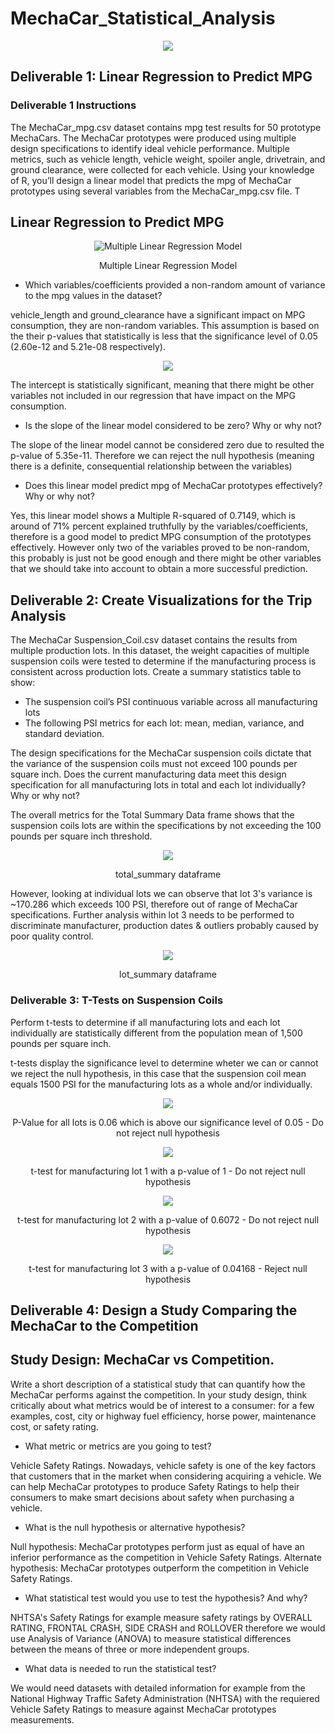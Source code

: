 # MechaCar_Statistical_Analysis

<p align="center"><img class="centerImage" src="https://github.com/dalejandri/MechaCar_Statistical_Analysis/blob/main/Resources/1.PNG" /></p>

## Deliverable 1: Linear Regression to Predict MPG 

### Deliverable 1 Instructions

The MechaCar_mpg.csv dataset contains mpg test results for 50 prototype MechaCars. The MechaCar prototypes were produced using multiple design specifications to identify ideal vehicle performance. Multiple metrics, such as vehicle length, vehicle weight, spoiler angle, drivetrain, and ground clearance, were collected for each vehicle. Using your knowledge of R, you’ll design a linear model that predicts the mpg of MechaCar prototypes using several variables from the MechaCar_mpg.csv file. T

## Linear Regression to Predict MPG

<p align="center"><img class="centerImage" src="https://github.com/dalejandri/MechaCar_Statistical_Analysis/blob/main/Resources/2.PNG" alt="Multiple Linear Regression Model" /></p>
<p align="center">Multiple Linear Regression Model</p>


- Which variables/coefficients provided a non-random amount of variance to the mpg values in the dataset?

vehicle_length and ground_clearance have a significant impact on MPG consumption, they are non-random variables. This assumption is based on the their p-values that statistically is less that the significance level of 0.05 (2.60e-12 and 5.21e-08 respectively).

<p align="center"><img class="centerImage" src="https://github.com/dalejandri/MechaCar_Statistical_Analysis/blob/main/Resources/3.PNG" /></p>

The intercept is statistically significant, meaning that there might be other variables not included in our regression that have impact on the MPG consumption.


- Is the slope of the linear model considered to be zero? Why or why not?

The slope of the linear model cannot be considered zero due to resulted the p-value of 5.35e-11. Therefore we can reject the null hypothesis (meaning there is a definite, consequential relationship between the variables)

- Does this linear model predict mpg of MechaCar prototypes effectively? Why or why not?

Yes, this linear model shows a Multiple R-squared of 0.7149, which is around of 71% percent explained truthfully by the variables/coefficients, therefore is a good model to predict MPG consumption of the prototypes effectively. 
However only two of the variables proved to be non-random, this probably is just not be good enough and there might be other variables that we should take into account to obtain a more successful prediction.

## Deliverable 2: Create Visualizations for the Trip Analysis

The MechaCar Suspension_Coil.csv dataset contains the results from multiple production lots. In this dataset, the weight capacities of multiple suspension coils were tested to determine if the manufacturing process is consistent across production lots. 
Create a summary statistics table to show:

- The suspension coil’s PSI continuous variable across all manufacturing lots
- The following PSI metrics for each lot: mean, median, variance, and standard deviation.

The design specifications for the MechaCar suspension coils dictate that the variance of the suspension coils must not exceed 100 pounds per square inch. Does the current manufacturing data meet this design specification for all manufacturing lots in total and each lot individually? Why or why not?

The overall metrics for the Total Summary Data frame shows that the suspension coils lots are within the specifications by not exceeding the 100 pounds per square inch threshold.

<p align="center"><img class="centerImage" src="https://github.com/dalejandri/MechaCar_Statistical_Analysis/blob/main/Resources/4.PNG" /></p>
<p align="center">total_summary dataframe</p>


However, looking at individual lots we can observe that lot 3's variance is ~170.286 which exceeds 100 PSI, therefore out of range of MechaCar specifications.
Further analysis within lot 3 needs to be performed to discriminate manufacturer, production dates & outliers probably caused by poor quality control.

<p align="center"><img class="centerImage" src="https://github.com/dalejandri/MechaCar_Statistical_Analysis/blob/main/Resources/5.PNG" /></p>
<p align="center">lot_summary dataframe</p>

### Deliverable 3: T-Tests on Suspension Coils

Perform t-tests to determine if all manufacturing lots and each lot individually are statistically different from the population mean of 1,500 pounds per square inch.

t-tests display the significance level to determine wheter we can or cannot we reject the null hypothesis, in this case that the suspension coil mean equals 1500 PSI for the manufacturing lots as a whole and/or individually.

<p align="center"><img class="centerImage" src="https://github.com/dalejandri/MechaCar_Statistical_Analysis/blob/main/Resources/6.PNG" /></p>
<p align="center">P-Value for all lots is 0.06 which is above our significance level of 0.05 - Do not reject null hypothesis</p>

<p align="center"><img class="centerImage" src="https://github.com/dalejandri/MechaCar_Statistical_Analysis/blob/main/Resources/7.PNG" /></p>
<p align="center">t-test for manufacturing lot 1 with a p-value of 1 - Do not reject null hypothesis</p>


<p align="center"><img class="centerImage" src="https://github.com/dalejandri/MechaCar_Statistical_Analysis/blob/main/Resources/8.PNG" /></p>
<p align="center">t-test for manufacturing lot 2 with a p-value of 0.6072 - Do not reject null hypothesis</p>


<p align="center"><img class="centerImage" src="https://github.com/dalejandri/MechaCar_Statistical_Analysis/blob/main/Resources/9.PNG" /></p>
<p align="center">t-test for manufacturing lot 3 with a p-value of 0.04168 - Reject null hypothesis</p>


## Deliverable 4: Design a Study Comparing the MechaCar to the Competition

## Study Design: MechaCar vs Competition.
Write a short description of a statistical study that can quantify how the MechaCar performs against the competition. In your study design, think critically about what metrics would be of interest to a consumer: for a few examples, cost, city or highway fuel efficiency, horse power, maintenance cost, or safety rating.

- What metric or metrics are you going to test?

Vehicle Safety Ratings. Nowadays, vehicle safety is one of the key factors that customers that in the market when considering acquiring a vehicle.
We can help MechaCar prototypes to produce Safety Ratings to help their consumers to make smart decisions about safety when purchasing a vehicle.


- What is the null hypothesis or alternative hypothesis?

Null hypothesis: MechaCar prototypes perform just as equal of have an inferior performance as the competition in Vehicle Safety Ratings.
Alternate hypothesis: MechaCar prototypes outperform the competition in Vehicle Safety Ratings.


- What statistical test would you use to test the hypothesis? And why?

NHTSA's Safety Ratings for example measure safety ratings by OVERALL RATING, FRONTAL CRASH, SIDE CRASH and ROLLOVER therefore we would use Analysis of Variance (ANOVA) to measure statistical differences between the means of three or more independent groups.

- What data is needed to run the statistical test?

We would need datasets with detailed information for example from the National Highway Traffic Safety Administration (NHTSA) with the requiered Vehicle Safety Ratings to measure against MechaCar prototypes measurements.
